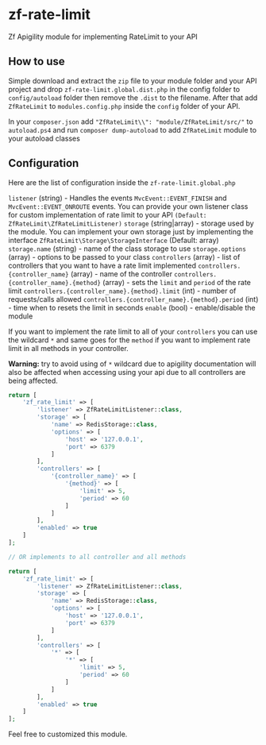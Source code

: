 # zf-rate-limit
Zf Apigility module for implementing RateLimit to your API 

## How to use

Simple download and extract the `zip` file to your module folder and your API project and drop `zf-rate-limit.global.dist.php` in the config folder to `config/autoload` folder then remove the `.dist` to the filename. After that add `ZfRateLimit` to `modules.config.php` inside the `config` folder of your API.

In your `composer.json` add `"ZfRateLimit\\": "module/ZfRateLimit/src/"` to `autoload.ps4` and run `composer dump-autoload` to add `ZfRateLimit` module to your autoload classes

## Configuration

Here are the list of configuration inside the `zf-rate-limit.global.php`


`listener` (string) - Handles the events `MvcEvent::EVENT_FINISH` and `MvcEvent::EVENT_ONROUTE` events. You can provide your own listener class for custom implementation of rate limit to your API `(Default: ZfRateLimit\ZfRateLimitListener)`
`storage` (string|array) - storage used by the module. You can implement your own storage just by implementing the interface `ZfRateLimit\Storage\StorageInterface` (Default: array)
`storage.name` (string) - name of the class storage to use
`storage.options` (array) - options to be passed to your class
`controllers` (array) - list of controllers that you want to have a rate limit implemented
`controllers.{controller_name}` (array) - name of the controller
`controllers.{controller_name}.{method}` (array) - sets the `limit` and `period` of the rate limit
`controllers.{controller_name}.{method}.limit` (int) - number of requests/calls allowed
`controllers.{controller_name}.{method}.period` (int) - time when to resets the limit in seconds
`enable` (bool) - enable/disable the module

If you want to implement the rate limit to all of your `controllers` you can use the wildcard `*` and same goes for the `method` if you want to implement rate limit in all methods in your controller.

**Warning:** try to avoid using of `*` wildcard due to apigility documentation will also be affected when accessing using your api due to all controllers are being affected.

```php
return [
    'zf_rate_limit' => [
        'listener' => ZfRateLimitListener::class,
        'storage' => [
            'name' => RedisStorage::class,
            'options' => [
                'host' => '127.0.0.1',
                'port' => 6379
            ]
        ],
        'controllers' => [
            '{controller_name}' => [
                '{method}' => [
                    'limit' => 5,
                    'period' => 60
                ]
            ]
        ],
        'enabled' => true
    ]
];

// OR implements to all controller and all methods

return [
    'zf_rate_limit' => [
        'listener' => ZfRateLimitListener::class,
        'storage' => [
            'name' => RedisStorage::class,
            'options' => [
                'host' => '127.0.0.1',
                'port' => 6379
            ]
        ],
        'controllers' => [
            '*' => [
                '*' => [
                    'limit' => 5,
                    'period' => 60
                ]
            ]
        ],
        'enabled' => true
    ]
];

```

Feel free to customized this module.